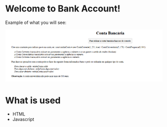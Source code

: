 # Welcome to Bank Account!

Example of what you will see:

![homepage](image.png)

# What is used

- HTML
- Javascript